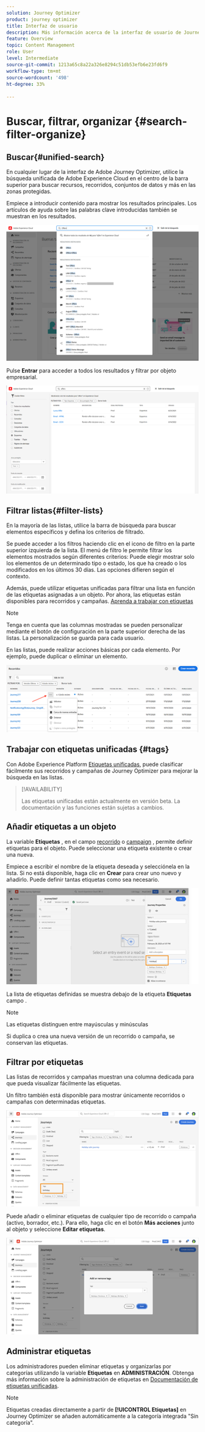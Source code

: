 ```yaml
---
solution: Journey Optimizer
product: journey optimizer
title: Interfaz de usuario
description: Más información acerca de la interfaz de usuario de Journey Optimizer
feature: Overview
topic: Content Management
role: User
level: Intermediate
source-git-commit: 1213a65c8a22a326e8294c51db53efb6e23fd6f9
workflow-type: tm+mt
source-wordcount: '498'
ht-degree: 33%

---
```



# Buscar, filtrar, organizar {#search-filter-organize}

## Buscar{#unified-search}

En cualquier lugar de la interfaz de Adobe Journey Optimizer, utilice la búsqueda unificada de Adobe Experience Cloud en el centro de la barra superior para buscar recursos, recorridos, conjuntos de datos y más en las zonas protegidas.

Empiece a introducir contenido para mostrar los resultados principales. Los artículos de ayuda sobre las palabras clave introducidas también se muestran en los resultados.

![](assets/unified-search.png)

Pulse **Entrar** para acceder a todos los resultados y filtrar por objeto empresarial.

![](assets/search-and-filter.png)

## Filtrar listas{#filter-lists}

En la mayoría de las listas, utilice la barra de búsqueda para buscar elementos específicos y defina los criterios de filtrado.

Se puede acceder a los filtros haciendo clic en el icono de filtro en la parte superior izquierda de la lista. El menú de filtro le permite filtrar los elementos mostrados según diferentes criterios: Puede elegir mostrar solo los elementos de un determinado tipo o estado, los que ha creado o los modificados en los últimos 30 días. Las opciones difieren según el contexto.

Además, puede utilizar etiquetas unificadas para filtrar una lista en función de las etiquetas asignadas a un objeto. Por ahora, las etiquetas están disponibles para recorridos y campañas. [Aprenda a trabajar con etiquetas](#tags)

>[!NOTE]
>
>Tenga en cuenta que las columnas mostradas se pueden personalizar mediante el botón de configuración en la parte superior derecha de las listas. La personalización se guarda para cada usuario.

En las listas, puede realizar acciones básicas por cada elemento. Por ejemplo, puede duplicar o eliminar un elemento.

![](assets/journey4.png)

## Trabajar con etiquetas unificadas {#tags}

Con Adobe Experience Platform [Etiquetas unificadas](https://experienceleague.adobe.com/docs/experience-platform/administrative-tags/overview.html), puede clasificar fácilmente sus recorridos y campañas de Journey Optimizer para mejorar la búsqueda en las listas.

>[!AVAILABILITY]
>
>Las etiquetas unificadas están actualmente en versión beta. La documentación y las funciones están sujetas a cambios.

## Añadir etiquetas a un objeto

La variable **Etiquetas** , en el campo [recorrido](../building-journeys/journey-gs.md#change-properties) o [campaign](../campaigns/create-campaign.md#create) , permite definir etiquetas para el objeto. Puede seleccionar una etiqueta existente o crear una nueva.

Empiece a escribir el nombre de la etiqueta deseada y selecciónela en la lista. Si no está disponible, haga clic en **Crear** para crear uno nuevo y añadirlo. Puede definir tantas etiquetas como sea necesario.

![](assets/tags1.png)

La lista de etiquetas definidas se muestra debajo de la etiqueta **Etiquetas** campo .

>[!NOTE]
>
> Las etiquetas distinguen entre mayúsculas y minúsculas
> 
> Si duplica o crea una nueva versión de un recorrido o campaña, se conservan las etiquetas.

## Filtrar por etiquetas

Las listas de recorridos y campañas muestran una columna dedicada para que pueda visualizar fácilmente las etiquetas.

Un filtro también está disponible para mostrar únicamente recorridos o campañas con determinadas etiquetas.

![](assets/tags2.png)

Puede añadir o eliminar etiquetas de cualquier tipo de recorrido o campaña (activo, borrador, etc.). Para ello, haga clic en el botón **Más acciones** junto al objeto y seleccione **Editar etiquetas**.

![](assets/tags3.png)

## Administrar etiquetas

Los administradores pueden eliminar etiquetas y organizarlas por categorías utilizando la variable **Etiquetas** en **ADMINISTRACIÓN**. Obtenga más información sobre la administración de etiquetas en [Documentación de etiquetas unificadas](https://experienceleague.adobe.com/docs/experience-platform/administrative-tags/ui/managing-tags.html).

>[!NOTE]
>
> Etiquetas creadas directamente a partir de **[!UICONTROL Etiquetas]** en Journey Optimizer se añaden automáticamente a la categoría integrada &quot;Sin categoría&quot;.
